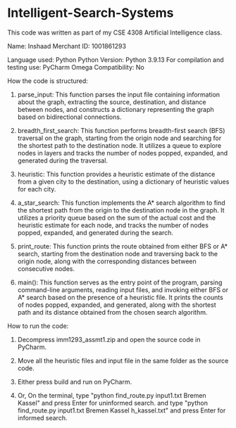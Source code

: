 # Intelligent-Search-Systems
This code was written as part of my CSE 4308 Artificial Intelligence class.

Name: Inshaad Merchant
ID: 1001861293


Language used: Python
Python Version: Python 3.9.13
For compilation and testing use: PyCharm
Omega Compatibility: No



How the code is structured:

1. parse_input: This function parses the input file containing information about the graph, extracting the source, destination, and distance between nodes, and constructs a dictionary representing the graph based on bidirectional connections.

2. breadth_first_search: This function performs breadth-first search (BFS) traversal on the graph, starting from the origin node and searching for the shortest path to the destination node. It utilizes a queue to explore nodes in layers and tracks the number of nodes popped, expanded, and generated during the traversal.

3. heuristic: This function provides a heuristic estimate of the distance from a given city to the destination, using a dictionary of heuristic values for each city.

4. a_star_search: This function implements the A* search algorithm to find the shortest path from the origin to the destination node in the graph. It utilizes a priority queue based on the sum of the actual cost and the heuristic estimate for each node, and tracks the number of nodes popped, expanded, and generated during the search.

5. print_route: This function prints the route obtained from either BFS or A* search, starting from the destination node and traversing back to the origin node, along with the corresponding distances between consecutive nodes.

6. main(): This function serves as the entry point of the program, parsing command-line arguments, reading input files, and invoking either BFS or A* search based on the presence of a heuristic file. It prints the counts of nodes popped, expanded, and generated, along with the shortest path and its distance obtained from the chosen search algorithm.


How to run the code: 

1. Decompress imm1293_assmt1.zip and open the source code in PyCharm. 

2. Move all the heuristic files and input file in the same folder as the source code.

3. Either press build and run on PyCharm.

4. Or, On the terminal, type "python find_route.py input1.txt Bremen Kassel" and press Enter for uninformed search.
   and type "python find_route.py input1.txt Bremen Kassel h_kassel.txt" and press Enter for informed search.
